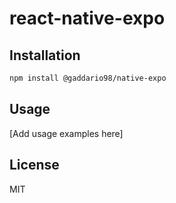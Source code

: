 # react-native-expo

## Installation

```bash
npm install @gaddario98/native-expo
```

## Usage

[Add usage examples here]

## License

MIT

